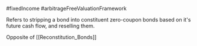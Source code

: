 #fixedIncome #arbitrageFreeValuationFramework 

Refers to stripping a bond into constituent zero-coupon bonds based on it's future cash flow, and reselling them. 

Opposite of [[Reconstitution_Bonds]]
